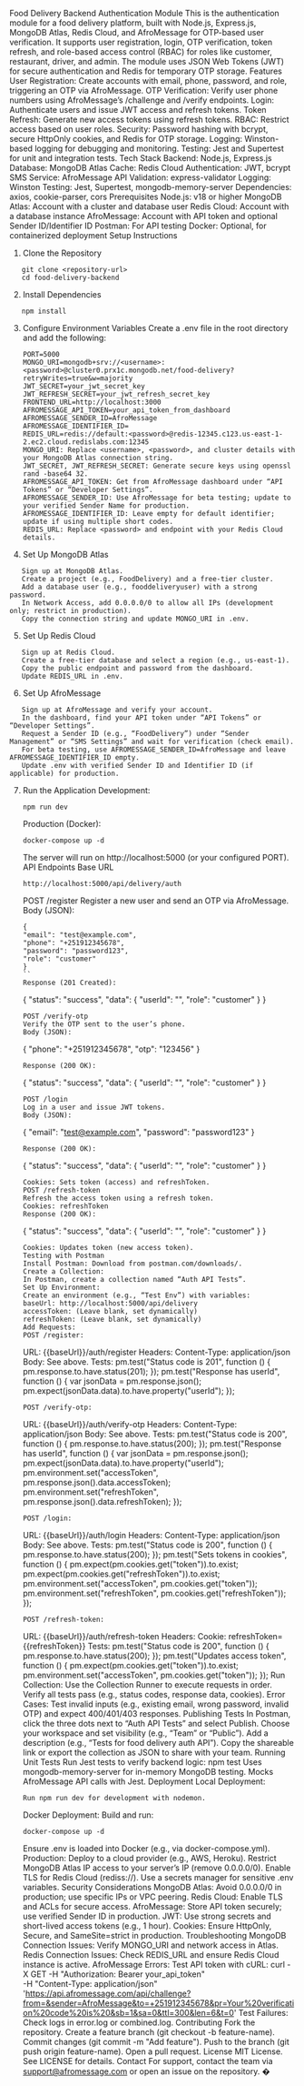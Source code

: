 Food Delivery Backend Authentication Module
This is the authentication module for a food delivery platform, built with Node.js, Express.js, MongoDB Atlas, Redis Cloud, and AfroMessage for OTP-based user verification. It supports user registration, login, OTP verification, token refresh, and role-based access control (RBAC) for roles like customer, restaurant, driver, and admin. The module uses JSON Web Tokens (JWT) for secure authentication and Redis for temporary OTP storage.
Features
User Registration: Create accounts with email, phone, password, and role, triggering an OTP via AfroMessage.
OTP Verification: Verify user phone numbers using AfroMessage’s /challenge and /verify endpoints.
Login: Authenticate users and issue JWT access and refresh tokens.
Token Refresh: Generate new access tokens using refresh tokens.
RBAC: Restrict access based on user roles.
Security: Password hashing with bcrypt, secure HttpOnly cookies, and Redis for OTP storage.
Logging: Winston-based logging for debugging and monitoring.
Testing: Jest and Supertest for unit and integration tests.
Tech Stack
Backend: Node.js, Express.js
Database: MongoDB Atlas
Cache: Redis Cloud
Authentication: JWT, bcrypt
SMS Service: AfroMessage API
Validation: express-validator
Logging: Winston
Testing: Jest, Supertest, mongodb-memory-server
Dependencies: axios, cookie-parser, cors
Prerequisites
Node.js: v18 or higher
MongoDB Atlas: Account with a cluster and database user
Redis Cloud: Account with a database instance
AfroMessage: Account with API token and optional Sender ID/Identifier ID
Postman: For API testing
Docker: Optional, for containerized deployment
Setup Instructions

1. Clone the Repository

```
   git clone <repository-url>
   cd food-delivery-backend
```

2. Install Dependencies

```
   npm install
```

3. Configure Environment Variables
   Create a .env file in the root directory and add the following:
   ```
   PORT=5000
   MONGO_URI=mongodb+srv://<username>:<password>@cluster0.prx1c.mongodb.net/food-delivery?retryWrites=true&w=majority
   JWT_SECRET=your_jwt_secret_key
   JWT_REFRESH_SECRET=your_jwt_refresh_secret_key
   FRONTEND_URL=http://localhost:3000
   AFROMESSAGE_API_TOKEN=your_api_token_from_dashboard
   AFROMESSAGE_SENDER_ID=AfroMessage
   AFROMESSAGE_IDENTIFIER_ID=
   REDIS_URL=redis://default:<password>@redis-12345.c123.us-east-1-2.ec2.cloud.redislabs.com:12345
   MONGO_URI: Replace <username>, <password>, and cluster details with your MongoDB Atlas connection string.
   JWT_SECRET, JWT_REFRESH_SECRET: Generate secure keys using openssl rand -base64 32.
   AFROMESSAGE_API_TOKEN: Get from AfroMessage dashboard under “API Tokens” or “Developer Settings”.
   AFROMESSAGE_SENDER_ID: Use AfroMessage for beta testing; update to your verified Sender Name for production.
   AFROMESSAGE_IDENTIFIER_ID: Leave empty for default identifier; update if using multiple short codes.
   REDIS_URL: Replace <password> and endpoint with your Redis Cloud details.
   ```
4. Set Up MongoDB Atlas

```
   Sign up at MongoDB Atlas.
   Create a project (e.g., FoodDelivery) and a free-tier cluster.
   Add a database user (e.g., fooddeliveryuser) with a strong password.
   In Network Access, add 0.0.0.0/0 to allow all IPs (development only; restrict in production).
   Copy the connection string and update MONGO_URI in .env.
```

5. Set Up Redis Cloud

```
   Sign up at Redis Cloud.
   Create a free-tier database and select a region (e.g., us-east-1).
   Copy the public endpoint and password from the dashboard.
   Update REDIS_URL in .env.
```

6. Set Up AfroMessage

```
   Sign up at AfroMessage and verify your account.
   In the dashboard, find your API token under “API Tokens” or “Developer Settings”.
   Request a Sender ID (e.g., “FoodDelivery”) under “Sender Management” or “SMS Settings” and wait for verification (check email).
   For beta testing, use AFROMESSAGE_SENDER_ID=AfroMessage and leave AFROMESSAGE_IDENTIFIER_ID empty.
   Update .env with verified Sender ID and Identifier ID (if applicable) for production.
```

7. Run the Application
   Development:
   ```
   npm run dev
   ```
   Production (Docker):
   ```
   docker-compose up -d
   ```
   The server will run on http://localhost:5000 (or your configured PORT).
   API Endpoints
   Base URL
   ```
   http://localhost:5000/api/delivery/auth
   ```
   POST /register
   Register a new user and send an OTP via AfroMessage.
   Body (JSON):
   ```
   {
   "email": "test@example.com",
   "phone": "+251912345678",
   "password": "password123",
   "role": "customer"
   }
   ``
   Response (201 Created):
   ```
   {
   "status": "success",
   "data": {
   "userId": "<user-id>",
   "role": "customer"
   }
   }
   ```
   POST /verify-otp
   Verify the OTP sent to the user’s phone.
   Body (JSON):
   ```
   {
   "phone": "+251912345678",
   "otp": "123456"
   }
   ```
   Response (200 OK):
   ```
   {
   "status": "success",
   "data": {
   "userId": "<user-id>",
   "role": "customer"
   }
   }
   ```
   POST /login
   Log in a user and issue JWT tokens.
   Body (JSON):
   ```
   {
   "email": "test@example.com",
   "password": "password123"
   }
   ```
   Response (200 OK):
   ```
   {
   "status": "success",
   "data": {
   "userId": "<user-id>",
   "role": "customer"
   }
   }
   ```
   Cookies: Sets token (access) and refreshToken.
   POST /refresh-token
   Refresh the access token using a refresh token.
   Cookies: refreshToken
   Response (200 OK):
   ```
   {
   "status": "success",
   "data": {
   "userId": "<user-id>",
   "role": "customer"
   }
   }
   ```
   Cookies: Updates token (new access token).
   Testing with Postman
   Install Postman: Download from postman.com/downloads/.
   Create a Collection:
   In Postman, create a collection named “Auth API Tests”.
   Set Up Environment:
   Create an environment (e.g., “Test Env”) with variables:
   baseUrl: http://localhost:5000/api/delivery
   accessToken: (Leave blank, set dynamically)
   refreshToken: (Leave blank, set dynamically)
   Add Requests:
   POST /register:
   ```
   URL: {{baseUrl}}/auth/register
   Headers: Content-Type: application/json
   Body: See above.
   Tests:
   pm.test("Status code is 201", function () {
   pm.response.to.have.status(201);
   });
   pm.test("Response has userId", function () {
   var jsonData = pm.response.json();
   pm.expect(jsonData.data).to.have.property("userId");
   });
   ```
   POST /verify-otp:
   ```
   URL: {{baseUrl}}/auth/verify-otp
   Headers: Content-Type: application/json
   Body: See above.
   Tests:
   pm.test("Status code is 200", function () {
   pm.response.to.have.status(200);
   });
   pm.test("Response has userId", function () {
   var jsonData = pm.response.json();
   pm.expect(jsonData.data).to.have.property("userId");
   pm.environment.set("accessToken", pm.response.json().data.accessToken);
   pm.environment.set("refreshToken", pm.response.json().data.refreshToken);
   });
   ```
   POST /login:
   ```
   URL: {{baseUrl}}/auth/login
   Headers: Content-Type: application/json
   Body: See above.
   Tests:
   pm.test("Status code is 200", function () {
   pm.response.to.have.status(200);
   });
   pm.test("Sets tokens in cookies", function () {
   pm.expect(pm.cookies.get("token")).to.exist;
   pm.expect(pm.cookies.get("refreshToken")).to.exist;
   pm.environment.set("accessToken", pm.cookies.get("token"));
   pm.environment.set("refreshToken", pm.cookies.get("refreshToken"));
   });
   ```
   POST /refresh-token:
   ```
   URL: {{baseUrl}}/auth/refresh-token
   Headers: Cookie: refreshToken={{refreshToken}}
   Tests:
   pm.test("Status code is 200", function () {
   pm.response.to.have.status(200);
   });
   pm.test("Updates access token", function () {
   pm.expect(pm.cookies.get("token")).to.exist;
   pm.environment.set("accessToken", pm.cookies.get("token"));
   });
   Run Collection:
   Use the Collection Runner to execute requests in order.
   Verify all tests pass (e.g., status codes, response data, cookies).
   Error Cases:
   Test invalid inputs (e.g., existing email, wrong password, invalid OTP) and expect 400/401/403 responses.
   Publishing Tests
   In Postman, click the three dots next to “Auth API Tests” and select Publish.
   Choose your workspace and set visibility (e.g., “Team” or “Public”).
   Add a description (e.g., “Tests for food delivery auth API”).
   Copy the shareable link or export the collection as JSON to share with your team.
   Running Unit Tests
   Run Jest tests to verify backend logic:
   npm test
   Uses mongodb-memory-server for in-memory MongoDB testing.
   Mocks AfroMessage API calls with Jest.
   Deployment
   Local Deployment:
   ```
   Run npm run dev for development with nodemon.
   ```
   Docker Deployment:
   Build and run:
   ```
   docker-compose up -d
   ```
   Ensure .env is loaded into Docker (e.g., via docker-compose.yml).
   Production:
   Deploy to a cloud provider (e.g., AWS, Heroku).
   Restrict MongoDB Atlas IP access to your server’s IP (remove 0.0.0.0/0).
   Enable TLS for Redis Cloud (rediss://).
   Use a secrets manager for sensitive .env variables.
   Security Considerations
   MongoDB Atlas: Avoid 0.0.0.0/0 in production; use specific IPs or VPC peering.
   Redis Cloud: Enable TLS and ACLs for secure access.
   AfroMessage: Store API token securely; use verified Sender ID in production.
   JWT: Use strong secrets and short-lived access tokens (e.g., 1 hour).
   Cookies: Ensure HttpOnly, Secure, and SameSite=strict in production.
   Troubleshooting
   MongoDB Connection Issues: Verify MONGO_URI and network access in Atlas.
   Redis Connection Issues: Check REDIS_URL and ensure Redis Cloud instance is active.
   AfroMessage Errors: Test API token with cURL:
   curl -X GET -H "Authorization: Bearer your_api_token" \
   -H "Content-Type: application/json" \
   'https://api.afromessage.com/api/challenge?from=&sender=AfroMessage&to=+251912345678&pr=Your%20verification%20code%20is%20&sb=1&sa=0&ttl=300&len=6&t=0'
   Test Failures: Check logs in error.log or combined.log.
   Contributing
   Fork the repository.
   Create a feature branch (git checkout -b feature-name).
   Commit changes (git commit -m "Add feature").
   Push to the branch (git push origin feature-name).
   Open a pull request.
   License
   MIT License. See LICENSE for details.
   Contact
   For support, contact the team via support@afromessage.com or open an issue on the repository.
   �
